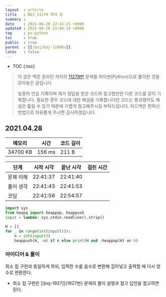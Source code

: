```yaml
---
layout  : article
title   : BOJ_11279 최대 힙
summary : 
date    : 2021-04-28 22:41:21 +0900
updated : 2021-04-28 23:04:14 +0900
tag     : ps-python
toc     : true
public  : true
parent  : [[/boj/boj-11000s]]
latex   : false
---
```

* TOC
{:toc}

> 이 글은 백준 온라인 저지의 [11279번](https://www.acmicpc.net/problem/11279) 문제를 파이썬(Python)으로 풀이한 것을 모아놓은 글입니다.
>
> 일종의 연습 기록이며 제가 정답을 받은 코드와 참고할만한 다른 코드를 같이 기록합니다. 필요한 경우 코드에 대한 해설을 기록합니다만 코드는 통과했어도 해설은 틀릴 수 있기 때문에 가볍게 참고해주시길 부탁드립니다. 피드백은 편하신 방법으로 자유롭게 주시면 감사하겠습니다.

## 2021.04.28

| 메모리    | 시간   | 코드 길이 |
| --------- | -----  | --------- |
| 34700 KB  | 156 ms | 211 B     |

| 단계      | 시작 시각 | 끝난 시각 | 걸린 시간 |
| --------- | --------- | --------- | --------- |
| 문제 이해 | 22:41:37  | 22:41:40  |           |
| 풀이 생각 | 22:41:43  | 22:41:53  |           |
| 코딩      | 22:41:56  | 22:54:57  |           |

```python
import sys
from heapq import heappop, heappush
input = lambda: sys.stdin.readline().strip()

H = []
for _ in range(int(input())):
    n = int(input())
    heappush(H, -n) if n else print(H and -heappop(H) or 0)
```

### 아이디어 & 풀이

최소 힙 구현과 동일하게 하되, 입력한 수를 음수로 변환해 집어넣고 출력할 때 다시 양수로 변환한다.

* 최소 힙 구현은 [[boj-1927]]{1927번} 문제의 풀이 설명과 참고 답안을 참고하면 된다.
